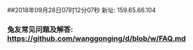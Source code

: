 ##2018年09月28日07时12分07秒 新址: 159.65.66.104
### 兔友常见问题及解答: https://github.com/wanggonging/d/blob/w/FAQ.md
